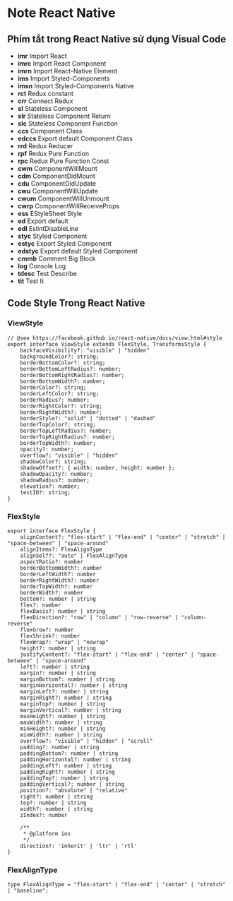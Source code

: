 # Note React Native

## Phím tắt trong React Native sử dụng Visual Code

* **imr**	Import React
* **imrc**	Import React Component
* **imrn**	Import React-Native Element
* **ims**	Import Styled-Components
* **imsn**	Import Styled-Components Native
* **rct**	Redux constant
* **crr**	Connect Redux
* **sl**	Stateless Component
* **slr**	Stateless Component Return
* **slc**	Stateless Component Function
* **ccs**	Component Class
* **edccs**	Export default Component Class
* **rrd**	Redux Reducer
* **rpf**	Redux Pure Function
* **rpc**	Redux Pure Function Const
* **cwm**	ComponentWillMount
* **cdm**	ComponentDidMount
* **cdu**	ComponentDidUpdate
* **cwu**	ComponentWillUpdate
* **cwum**	ComponentWillUnmount
* **cwrp**	ComponentWillReceiveProps
* **ess**	EStyleSheet Style
* **ed**	Export default
* **edl**	EslintDisableLine
* **styc**	Styled Component
* **estyc**	Export Styled Component
* **edstyc**	Export default Styled Component
* **cmmb**	Comment Big Block
* **log**	Console Log
* **tdesc**	Test Describe
* **tit**	Test It

## Code Style Trong React Native
### ViewStyle
~~~~
// @see https://facebook.github.io/react-native/docs/view.html#style
export interface ViewStyle extends FlexStyle, TransformsStyle {
    backfaceVisibility?: "visible" | "hidden"
    backgroundColor?: string;
    borderBottomColor?: string;
    borderBottomLeftRadius?: number;
    borderBottomRightRadius?: number;
    borderBottomWidth?: number;
    borderColor?: string;
    borderLeftColor?: string;
    borderRadius?: number;
    borderRightColor?: string;
    borderRightWidth?: number;
    borderStyle?: "solid" | "dotted" | "dashed"
    borderTopColor?: string;
    borderTopLeftRadius?: number;
    borderTopRightRadius?: number;
    borderTopWidth?: number;
    opacity?: number;
    overflow?: "visible" | "hidden"
    shadowColor?: string;
    shadowOffset?: { width: number, height: number };
    shadowOpacity?: number;
    shadowRadius?: number;
    elevation?: number;
    testID?: string;
}
~~~~ 

### FlexStyle
~~~~
export interface FlexStyle {
    alignContent?: "flex-start" | "flex-end" | "center" | "stretch" | "space-between" | "space-around"
    alignItems?: FlexAlignType
    alignSelf?: "auto" | FlexAlignType
    aspectRatio?: number
    borderBottomWidth?: number
    borderLeftWidth?: number
    borderRightWidth?: number
    borderTopWidth?: number
    borderWidth?: number
    bottom?: number | string
    flex?: number
    flexBasis?: number | string
    flexDirection?: "row" | "column" | "row-reverse" | "column-reverse"
    flexGrow?: number
    flexShrink?: number
    flexWrap?: "wrap" | "nowrap"
    height?: number | string
    justifyContent?: "flex-start" | "flex-end" | "center" | "space-between" | "space-around"
    left?: number | string
    margin?: number | string
    marginBottom?: number | string
    marginHorizontal?: number | string
    marginLeft?: number | string
    marginRight?: number | string
    marginTop?: number | string
    marginVertical?: number | string
    maxHeight?: number | string
    maxWidth?: number | string
    minHeight?: number | string
    minWidth?: number | string
    overflow?: "visible" | "hidden" | "scroll"
    padding?: number | string
    paddingBottom?: number | string
    paddingHorizontal?: number | string
    paddingLeft?: number | string
    paddingRight?: number | string
    paddingTop?: number | string
    paddingVertical?: number | string
    position?: "absolute" | "relative"
    right?: number | string
    top?: number | string
    width?: number | string
    zIndex?: number

    /**
     * @platform ios
     */
    direction?: 'inherit' | 'ltr' | 'rtl'
}
~~~~
### FlexAlignType
~~~~
type FlexAlignType = "flex-start" | "flex-end" | "center" | "stretch" | "baseline";
~~~~



